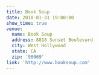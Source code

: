 ```yaml
---
title: Book Soup
date: 2018-01-31 19:00:00
show_time: true
venue:
  name: Book Soup
  address: 8818 Sunset Boulevard
  city: West Hollywood
  state: CA
  zip: '90069'
link: 'http://www.booksoup.com'
---
```



